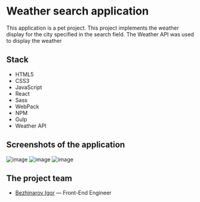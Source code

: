 # Weather search application
This application is a pet project. This project implements the weather display for the city specified in the search field. The Weather API was used to display the weather

## Stack
- HTML5
- CSS3
- JavaScript
- React
- Sass
- WebPack
- NPM
- Gulp
- Weather API

## Screenshots of the application
![image](https://github.com/theibd56/weatherSearchApp/assets/84173880/e5becc1d-1075-4726-b60e-ee39da138c10)
![image](https://github.com/theibd56/weatherSearchApp/assets/84173880/b803b16e-739a-44f0-be59-4c9811cccd37)
![image](https://github.com/theibd56/weatherSearchApp/assets/84173880/f244f055-317a-456a-aba2-69d464ec5316)

## The project team
- [Bezhinarov Igor](https://t.me/theibd56) — Front-End Engineer
